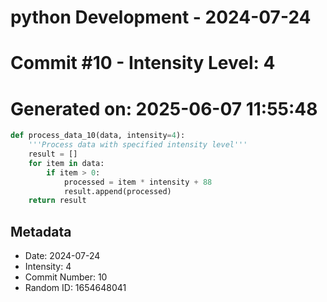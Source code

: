 ﻿# python Development - 2024-07-24
# Commit #10 - Intensity Level: 4
# Generated on: 2025-06-07 11:55:48
```python
def process_data_10(data, intensity=4):
    '''Process data with specified intensity level'''
    result = []
    for item in data:
        if item > 0:
            processed = item * intensity + 88
            result.append(processed)
    return result
```
## Metadata
- Date: 2024-07-24
- Intensity: 4
- Commit Number: 10
- Random ID: 1654648041
